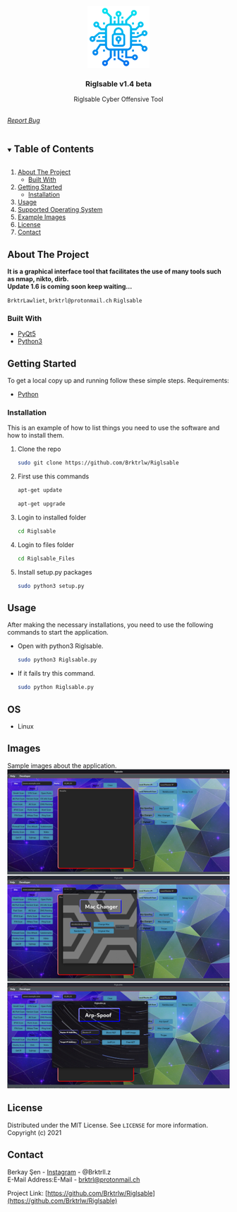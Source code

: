 



<br />
<p align="center">
  <a href="https://github.com/Brktrlw/Riglsable">
    <img src="Riglsable_Files/images/logo1.png" alt="Logo" width="140" height="140">
  </a>

  <h3 align="center">Riglsable v1.4 beta</h3>

  <p align="center">
    Riglsable Cyber Offensive Tool
    <br />
    <br />
    <p align="center"><address>
    <a href="mailto:brktrl@protonmail.ch">Report Bug</a>
    </address>
    </p>
  </p>
</p>



<details open="open">
  <summary><h2 style="display: inline-block">Table of Contents</h2></summary>
  <ol>
    <li>
      <a href="#about-the-project">About The Project</a>
      <ul>
        <li><a href="#built-with">Built With</a></li>
      </ul>
    </li>
    <li>
      <a href="#getting-started">Getting Started</a>
      <ul>
        <li><a href="#installation">Installation</a></li>
      </ul>
    </li>
    <li><a href="#usage">Usage</a></li>
    <li><a href="#OS">Supported Operating System</a>
    <li><a href="Images">Example Images</a>
    <li><a href="#license">License</a></li>
    <li><a href="#contact">Contact</a></li>
  </ol>
</details>




## About The Project


**It is a graphical interface tool that facilitates the use of many tools such as nmap, nikto, dirb.**<br>
**Update 1.6 is coming soon keep waiting...**

`BrktrLawliet`,
`brktrl@protonmail.ch`
`Riglsable`


### Built With

* [PyQt5](https://pypi.org/project/PyQt5/)
* [Python3](https://www.python.org)




## Getting Started

To get a local copy up and running follow these simple steps.
Requirements:
* [Python](https://www.python.org)


### Installation

This is an example of how to list things you need to use the software and how to install them.

1. Clone the repo
   ```sh
   sudo git clone https://github.com/Brktrlw/Riglsable
   ```
2. First use this commands
   ```sh
   apt-get update
   ```
   ```sh
   apt-get upgrade
   ```
3. Login to installed folder
   ```sh
   cd Riglsable
   ```
4. Login to files folder
   ```sh
   cd Riglsable_Files
   ```
5. Install setup.py packages
   ```sh
   sudo python3 setup.py
   ```



## Usage

After making the necessary installations, you need to use the following commands to start the application.

* Open with python3 Riglsable.
   ```sh
   sudo python3 Riglsable.py
   ```
* If it fails try this command.
   ```sh
   sudo python Riglsable.py
   ```

## OS
* Linux

## Images
Sample images about the application.
<img src="Riglsable_Files/images/image2.jpeg"></img><br>
<img src="Riglsable_Files/images/image1.jpeg"></img><br>
<img src="Riglsable_Files/images/image3.jpeg"></img><br>
## License

Distributed under the MIT License. See `LICENSE` for more information.<br>
Copyright (c) 2021 

## Contact

Berkay Şen - [Instagram](https://www.instagram.com/brktrll.z/) - @Brktrll.z <br>
E-Mail Address:E-Mail - brktrl@protonmail.ch

Project Link: [https://github.com/Brktrlw/Riglsable](https://github.com/Brktrlw/Riglsable)






